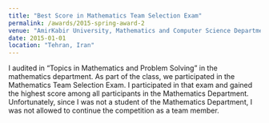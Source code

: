 ```yaml
---
title: "Best Score in Mathematics Team Selection Exam"
permalink: /awards/2015-spring-award-2
venue: "AmirKabir University, Mathematics and Computer Science Department"
date: 2015-01-01
location: "Tehran, Iran"
---
```

I audited in “Topics in Mathematics and Problem Solving” in the mathematics department. As part of the class, we participated
in the Mathematics Team Selection Exam. I participated in that exam and gained the
highest score among all participants in the Mathematics Department. Unfortunately, since I was not a student of the Mathematics Department, 
I was not allowed to continue the competition as a team member.


